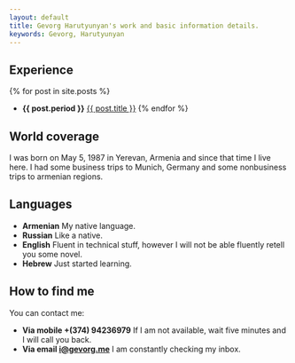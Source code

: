 ```yaml
---
layout: default
title: Gevorg Harutyunyan's work and basic information details.
keywords: Gevorg, Harutyunyan
---
```


## Experience

{% for post in site.posts %}
 - **{{ post.period }}** <a href="{{ post.url }}">{{ post.title }}</a>
{% endfor %}

## World coverage

I was born on May 5, 1987 in Yerevan, Armenia and since that time I live here. I had some business trips to Munich, Germany and some nonbusiness trips to armenian regions.

## Languages

 - **Armenian** My native language.
 - **Russian** Like a native.
 - **English** Fluent in technical stuff, however I will not be able fluently retell you some novel.
 - **Hebrew** Just started learning.

## How to find me

You can contact me:

 - **Via mobile +(374) 94236979** If I am not available, wait five minutes and I will call you back.
 - **Via email [i@gevorg.me]** I am constantly checking my inbox.
 
[i@gevorg.me]: mailto:i@gevorg.me
